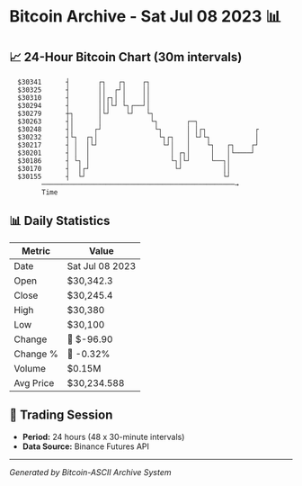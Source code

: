 # Bitcoin Archive - Sat Jul 08 2023 📊

## 📈 24-Hour Bitcoin Chart (30m intervals)

```
  $30341      ┤       ┌┐   ┌┐    ┌┐                            
  $30325      ┤       ││  ┌┘│    ││                            
  $30310      ┤       ││┌┐│ │    ││                            
  $30294      ┤       │││└┘ └┐┌──┘│                            
  $30279      ┼┐      │└┘    └┘   └┐                           
  $30263      ┤│      │            └┐       ┌─┐                
  $30248      ┤│     ┌┘             └┐      │ │┌┐            ┌ 
  $30232      ┤└┐  ┌┐│               └┐┌┐   │ └┘└┐           │ 
  $30217      ┤ │  │└┘                └┘│   │    └┐   ┌┐    ┌┘ 
  $30201      ┤ │  │                    │ ┌┐│     │   │└────┘  
  $30186      ┤ └┐ │                    └┐│└┘     └──┐│        
  $30170      ┤  │┌┘                     └┘          ││        
  $30155      ┤  └┘                                  └┘        
        ────────────────────────────────────────────────→
        Time
```

## 📊 Daily Statistics

| Metric | Value |
|--------|-------|
| Date | Sat Jul 08 2023 |
| Open | $30,342.3 |
| Close | $30,245.4 |
| High | $30,380 |
| Low | $30,100 |
| Change | 🔴 $-96.90 |
| Change % | 🔴 -0.32% |
| Volume | $0.15M |
| Avg Price | $30,234.588 |

## 📅 Trading Session

- **Period:** 24 hours (48 x 30-minute intervals)
- **Data Source:** Binance Futures API

---
*Generated by Bitcoin-ASCII Archive System*
